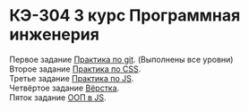 # КЭ-304 3 курс Программная инженерия

Первое задание [Практика по git](https://github.com/tumalexx02/web2023susu304/tree/main/gitPractice). (Выполнены все уровни)<br>
Второе задание [Практика по CSS](https://github.com/tumalexx02/web2023susu304/tree/main/cssPractice).<br>
Третье задание [Практика по JS](https://github.com/tumalexx02/web2023susu304/tree/jsPractice).<br>
Четвёртое задание [Вёрстка](https://github.com/tumalexx02/web2023susu304/tree/html-css-task).<br>
Пяток задание [ООП в JS](https://github.com/tumalexx02/web2023susu304/tree/html-css-task).<br>